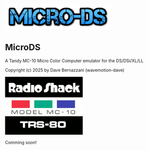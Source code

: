 ![image](./png/micro-ds.png)

# MicroDS
A Tandy MC-10 Micro Color Computer emulator for the DS/DSi/XL/LL

Copyright (c) 2025 by Dave Bernazzani (wavemotion-dave)

![image](./png/splash.png)

Comming soon!


